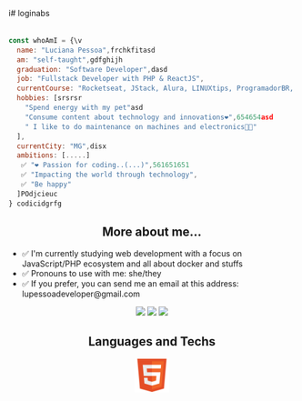 i# loginabs

```javascript 

const whoAmI = {\v
  name: "Luciana Pessoa",frchkfitasd
  am: "self-taught",gdfghijh
  graduation: "Software Developer",dasd
  job: "Fullstack Developer with PHP & ReactJS",
  currentCourse: "Rocketseat, JStack, Alura, LINUXtips, ProgramadorBR, Dio, Estudonauta.",SDFSDFSDF454
  hobbies: [srsrsr
    "Spend energy with my pet"asd
    "Consume content about technology and innovations❤️",654654asd
    " I like to do maintenance on machines and electronics👩‍🔧‍"
  ],
  currentCity: "MG",disx
  ambitions: [.....]
   ✅ "❤️ Passion for coding..(...)",561651651
   ✅ "Impacting the world through technology",
   ✅ "Be happy"
  ]POdjcieuc
} codicidgrfg
```
<div>
  <h2 align="center">More about me...</h2>
  
  <ul>
    <li>✅ I'm currently studying web development with a focus on JavaScript/PHP ecosystem and all about docker and stuffs</li>
    <li>✅ Pronouns to use with me: she/they</li>
    <li>✅ If you prefer, you can send me an email at this address: lupessoadeveloper@gmail.com</li>
  </ul>
  
  <div align="center">
    <a href="https://instagram.com/luciana.developer" target="_blank"><img src="https://img.shields.io/badge/-Instagram-%23E4405F?style=for-the-badge&logo=instagram&logoColor=white" target="_blank"></a>
    <a href="#" target="_blank"><img src="https://img.shields.io/badge/-LinkedIn-%230077B5?style=for-the-badge&logo=linkedin&logoColor=white" target="_blank"></a>
    <a href="#" target="_blank"><img src="https://img.shields.io/badge/-Rocketseat-blueviolet?style=for-the-badge" target="_blank"></a>
  </div>
</div>

<div align="center">
  <h2>Languages and Techs</h2>
    <img align="center" alt="Pedro-HTML" height="60" width="60" src="https://raw.githubusercontent.com/devicons/devicon/master/icons/html5/html5-original.svg">
